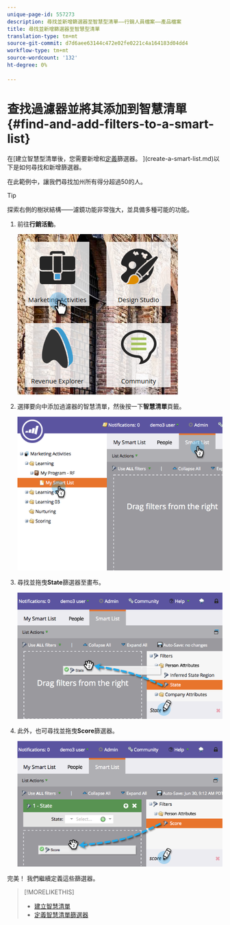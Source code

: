```yaml
---
unique-page-id: 557273
description: 尋找並新增篩選器至智慧型清單——行銷人員檔案——產品檔案
title: 尋找並新增篩選器至智慧型清單
translation-type: tm+mt
source-git-commit: d7d6aee63144c472e02fe0221c4a164183d04dd4
workflow-type: tm+mt
source-wordcount: '132'
ht-degree: 0%

---
```



# 查找過濾器並將其添加到智慧清單{#find-and-add-filters-to-a-smart-list}

在[建立智慧型清單後，您需要新增和[定義](define-smart-list-filters.md)篩選器。 ](create-a-smart-list.md)以下是如何尋找和新增篩選器。

在此範例中，讓我們尋找加州所有得分超過50的人。

>[!TIP]
>
>探索右側的樹狀結構——濾鏡功能非常強大，並具備多種可能的功能。

1. 前往&#x200B;**行銷活動**。

   ![](assets/ma.png)

1. 選擇要向中添加過濾器的智慧清單，然後按一下&#x200B;**智慧清單**&#x200B;頁籤。

   ![](assets/two.png)

1. 尋找並拖曳&#x200B;**State**&#x200B;篩選器至畫布。

   ![](assets/three.png)

1. 此外，也可尋找並拖曳&#x200B;**Score**&#x200B;篩選器。

   ![](assets/four.png)

完美！ 我們繼續定義這些篩選器。

>[!MORELIKETHIS]
>
>* [建立智慧清單](create-a-smart-list.md)
>* [定義智慧清單篩選器](define-smart-list-filters.md)

>



